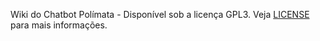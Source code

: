 Wiki do Chatbot Polímata - Disponível sob a licença GPL3. Veja [LICENSE](https://github.com/luan-github/polimata-chatbot/blob/main/LICENSE) para mais informações.